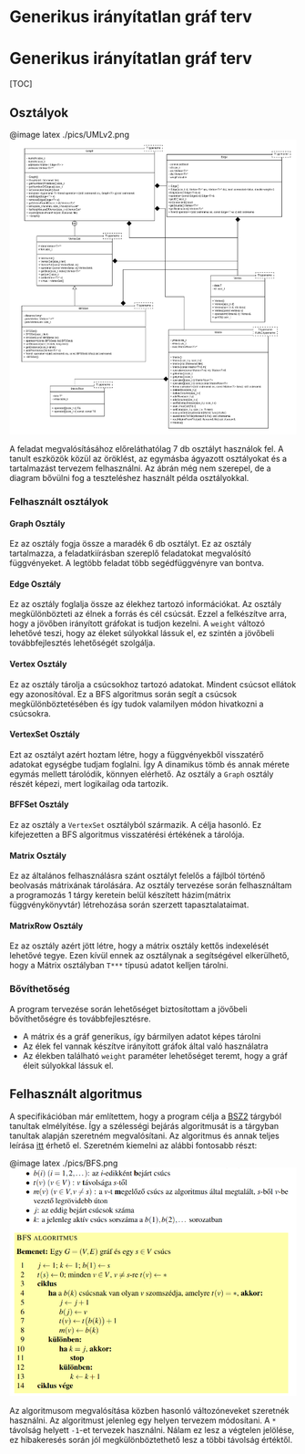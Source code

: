 # Generikus irányítatlan gráf terv
# Generikus irányítatlan gráf terv

[TOC]

## Osztályok

@image latex ./pics/UMLv2.png
<img src="./pics/UMLv2.png" alt="UMLv1"/>

A feladat megvalósításához előreláthatólag 7 db osztályt használok fel. A tanult eszközök közül az öröklést, az egymásba ágyazott osztályokat és a tartalmazást tervezem felhasználni. Az ábrán még nem szerepel, de a diagram bővülni fog a teszteléshez használt példa osztályokkal.

### Felhasznált osztályok

#### Graph Osztály

Ez az osztály fogja össze a maradék 6 db osztályt. Ez az osztály tartalmazza, a feladatkiírásban szereplő feladatokat megvalósító függvényeket. A legtöbb feladat több segédfüggvényre van bontva.

#### Edge Osztály

Ez az osztály foglalja össze az élekhez tartozó információkat. Az osztály megkülönbözteti az élnek a forrás és cél csúcsát. Ezzel a felkészítve arra, hogy a jövőben irányított gráfokat is tudjon kezelni. A `weight` változó lehetővé teszi, hogy az éleket súlyokkal lássuk el, ez szintén a jövőbeli továbbfejlesztés lehetőségét szolgálja.

#### Vertex Osztály

Ez az osztály tárolja a csúcsokhoz tartozó adatokat. Mindent csúcsot ellátok egy azonosítóval. Ez a BFS algoritmus során segít a csúcsok megkülönböztetésében és így tudok valamilyen módon hivatkozni a csúcsokra.

#### VertexSet Osztály

Ezt az osztályt azért hoztam létre, hogy a függvényekből visszatérő adatokat egységbe tudjam foglalni. Így A dinamikus tömb és annak mérete egymás mellett tárolódik, könnyen elérhető. Az osztály a `Graph` osztály részét képezi, mert logikailag oda tartozik.

#### BFFSet Osztály

Ez az osztály a `VertexSet` osztályból származik. A célja hasonló. Ez kifejezetten a BFS algoritmus visszatérési értékének a tárolója.

#### Matrix Osztály

Ez az általános felhasználásra szánt osztályt felelős a fájlból történő beolvasás mátrixának tárolására. Az osztály tervezése során felhasználtam a programozás 1 tárgy keretein belül készített házim(mátrix függvénykönyvtár) létrehozása során szerzett tapasztalataimat.

#### MatrixRow Osztály

Ez az osztály azért jött létre, hogy a mátrix osztály kettős indexelését lehetővé tegye. Ezen kívül ennek az osztálynak a segítségével elkerülhető, hogy a Mátrix osztályban `T***` típusú adatot kelljen tárolni.

### Bővíthetőség

A program tervezése során lehetőséget biztosítottam a jövőbeli bővíthetőségre és továbbfejlesztésre. 

- A mátrix és a gráf generikus, így bármilyen adatot képes tárolni
- Az élek fel vannak készítve irányított gráfok által való használatra
- Az élekben található `weight` paraméter lehetőséget teremt, hogy a gráf éleit súlyokkal lássuk el.



## Felhasznált algoritmus

A specifikációban már említettem, hogy a program célja a [BSZ2](http://cs.bme.hu/bsz2) tárgyból tanultak elmélyítése. Így a szélességi bejárás algoritmusát is a tárgyban tanultak alapján szeretném megvalósítani. Az algoritmus és annak teljes leírása [itt](http://cs.bme.hu/bsz2/bfs.pdf) érhető el. Szeretném kiemelni az alábbi fontosabb részt:

@image latex ./pics/BFS.png
![BFS](./pics/BFS.png)

Az algoritmusom megvalósítása közben hasonló változóneveket szeretnék használni. Az algoritmust jelenleg egy helyen tervezem módosítani. A `*` távolság helyett `-1`-et tervezek használni. Nálam ez lesz a végtelen jelölése, ez hibakeresés során jól megkülönböztethető lesz a többi távolság értéktől.
